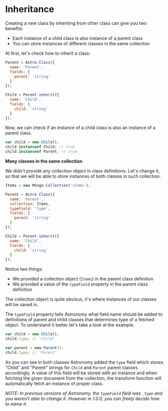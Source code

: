 # Inheritance

Creating a new class by inheriting from other class can give you two benefits:

- Each instance of a child class is also instance of a parent class
- You can store instances of different classes in the same collection

At first, let's check how to inherit a class:

```js
Parent = Astro.Class({
  name: 'Parent',
  fields: {
    parent: 'string'
  }
});

Child = Parent.inherit({
  name: 'Child',
  fields: {
    child: 'string'
  }
});
```

Now, we can check if an instance of a child class is also an instance of a parent class.

```js
var child = new Child();
child instanceof Child; // true
child instanceof Parent; // true
```

**Many classes in the same collection**

We didn't provide any collection object in class definitions. Let's change it, so that we will be able to store instances of both classes in such collection.

```js
Items = new Mongo.Collection('items');

Parent = Astro.Class({
  name: 'Parent',
  collection: Items,
  typeField: 'type',
  fields: {
    parent: 'string'
  }
});

Child = Parent.inherit({
  name: 'Child',
  fields: {
    child: 'string'
  }
});
```

Notice two things:

- We provided a collection object (`Items`) in the parent class definition
- We provided a value of the `typeField` property in the parent class definition

The collection object is quite obvious, it's where instances of our classes will be saved in.

The `typeField` property tells Astronomy what field name should be added to definitions of parent and child classes that determines type of a fetched object. To understand it better let's take a look at the example.

```js
var child = new Child();
child.type; // "Child"

var parent = new Parent();
child.type; // "Parent"
```

As you can see in both classes Astronomy added the `type` field which stores "Child" and "Parent" strings for `Child` and `Parent` parent classes accordingly. A value of this field will be stored with an instance and when fetching the given document from the collection, the transform function will automatically fetch an instance of proper class.

*NOTE: In previous versions of Astronomy, the `typeField` field was `_type` and you weren't able to change it. However in 1.0.0, you can freely decide how to name it.*
